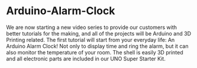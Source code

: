 # Arduino-Alarm-Clock
We are now starting a new video series to provide our customers with better tutorials for the making, and all of the projects will be Arduino and 3D Printing related.
The first tutorial will start from your everyday life: An Arduino Alarm Clock!
Not only to display time and ring the alarm, but it can also monitor the temperature of your room. The shell is easily 3D printed and all electronic parts are included in our UNO Super Starter Kit.
